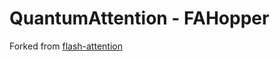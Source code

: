 # QuantumAttention - FAHopper

Forked from [flash-attention](https://github.com/Dao-AILab/flash-attention/tree/6b1d059eda21c1bd421f3d352786fca2cab61954)
